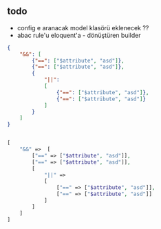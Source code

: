 todo
---

- config e aranacak model klasörü eklenecek ??
- abac rule'u eloquent'a - dönüştüren builder

```json
{
    "&&": [
        {"==": ["$attribute", "asd"]},
        {"==": ["$attribute", "asd"]},
        {
            "||": 
            [
                {"==": ["$attribute", "asd"]},
                {"==": ["$attribute", "asd"]}
            ]
        }
    ]
}
```

```php

[
    "&&" =>  [
        ["==" => ["$attribute", "asd"]],
        ["==" => ["$attribute", "asd"]],
        [
            "||" => 
            [
                ["==" => ["$attribute", "asd"]],
                ["==" => ["$attribute", "asd"]]
            ]
        ]
    ]
]

```
